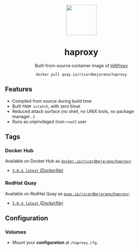 <div align="center">
	<p><img src="https://em-content.zobj.net/thumbs/160/apple/325/racing-car_1f3ce-fe0f.png" width="100px"></p>
	<h1>haproxy</h1>
	<p>Built-from-source container image of <a href="https://www.haproxy.org/">HAProxy</a></p>
	<code>docker pull quay.io/ricardbejarano/haproxy</code>
</div>


## Features

* Compiled from source during build time
* Built `FROM scratch`, with zero bloat
* Reduced attack surface (no shell, no UNIX tools, no package manager...)
* Runs as unprivileged (non-`root`) user


## Tags

### Docker Hub

Available on Docker Hub as [`docker.io/ricardbejarano/haproxy`](https://hub.docker.com/r/ricardbejarano/haproxy):

- [`3.0.4`, `latest` *(Dockerfile)*](Dockerfile)

### RedHat Quay

Available on RedHat Quay as [`quay.io/ricardbejarano/haproxy`](https://quay.io/repository/ricardbejarano/haproxy):

- [`3.0.4`, `latest` *(Dockerfile)*](Dockerfile)


## Configuration

### Volumes

- Mount your **configuration** at `/haproxy.cfg`.
